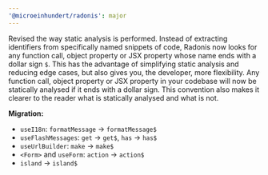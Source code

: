 ```yaml
---
'@microeinhundert/radonis': major
---
```


Revised the way static analysis is performed. Instead of extracting identifiers from specifically named snippets of code, Radonis now looks for any function call, object property or JSX property whose name ends with a dollar sign `$`. This has the advantage of simplifying static analysis and reducing edge cases, but also gives you, the developer, more flexibility. Any function call, object property or JSX property in your codebase will now be statically analysed if it ends with a dollar sign. This convention also makes it clearer to the reader what is statically analysed and what is not.

**Migration:**
- `useI18n`: `formatMessage` -> `formatMessage$`
- `useFlashMessages`: `get` -> `get$`, `has` -> `has$`
- `useUrlBuilder`: `make` -> `make$`
- `<Form>` and `useForm`: `action` -> `action$`
- `island` -> `island$`
